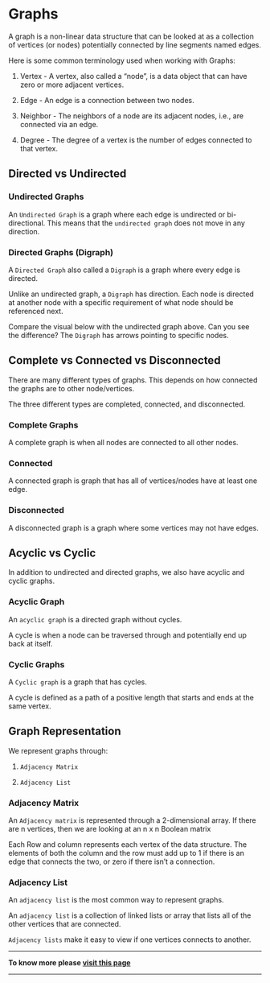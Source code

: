 # **Graphs**

A graph is a non-linear data structure that can be looked at as a collection of vertices (or nodes) potentially connected by line segments named edges.

Here is some common terminology used when working with Graphs:

1. Vertex - A vertex, also called a “node”, is a data object that can have zero or more adjacent vertices.

2. Edge - An edge is a connection between two nodes.

3. Neighbor - The neighbors of a node are its adjacent nodes, i.e., are connected via an edge.

4. Degree - The degree of a vertex is the number of edges connected to that vertex.


## **Directed vs Undirected**

### **Undirected Graphs**

An `Undirected Graph` is a graph where each edge is undirected or bi-directional. This means that the `undirected graph` does not move in any direction.

### **Directed Graphs (Digraph)**

A `Directed Graph` also called a `Digraph` is a graph where every edge is directed.

Unlike an undirected graph, a `Digraph` has direction. Each node is directed at another node with a specific requirement of what node should be referenced next.

Compare the visual below with the undirected graph above. Can you see the difference? The `Digraph` has arrows pointing to specific nodes.

## **Complete vs Connected vs Disconnected**

There are many different types of graphs. This depends on how connected the graphs are to other node/vertices.

The three different types are completed, connected, and disconnected.

### **Complete Graphs**

A complete graph is when all nodes are connected to all other nodes.

### **Connected**

A connected graph is graph that has all of vertices/nodes have at least one edge.

### **Disconnected**

A disconnected graph is a graph where some vertices may not have edges.

## **Acyclic vs Cyclic**

In addition to undirected and directed graphs, we also have acyclic and cyclic graphs.

### **Acyclic Graph**

An `acyclic graph` is a directed graph without cycles.

A cycle is when a node can be traversed through and potentially end up back at itself.

### **Cyclic Graphs**

A `Cyclic graph` is a graph that has cycles.

A cycle is defined as a path of a positive length that starts and ends at the same vertex.

## **Graph Representation**

We represent graphs through:

1. `Adjacency Matrix`

2. `Adjacency List`


### **Adjacency Matrix**

An `Adjacency matrix` is represented through a 2-dimensional array. If there are n vertices, then we are looking at an n x n Boolean matrix

Each Row and column represents each vertex of the data structure. The elements of both the column and the row must add up to 1 if there is an edge that connects the two, or zero if there isn’t a connection.


### **Adjacency List**

An `adjacency list` is the most common way to represent graphs.

An `adjacency list` is a collection of linked lists or array that lists all of the other vertices that are connected.

`Adjacency lists` make it easy to view if one vertices connects to another.

***

**To know more please [visit this page](https://codefellows.github.io/common_curriculum/data_structures_and_algorithms/Code_401/class-35/resources/graphs.html)**

***
